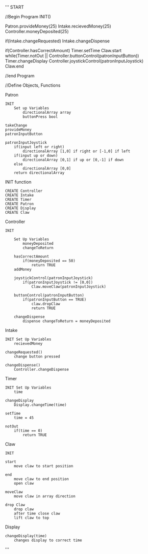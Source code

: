 '''
START

//Begin Program
INIT()

Patron.provideMoney(25)
Intake.recievedMoney(25)
Controller.moneyDeposited(25)

if(Intake.changeRequested)
	Intake.changeDispense

if(Controller.hasCorrectAmount)
	Timer.setTime
	Claw.start
	while(Timer.notOut || Controller.buttonControl(patronInputButton))
		Timer.changeDisplay
		Controller.joystickControl(patronInputJoystick)
	Claw.end

//end Program

//Define Objects, Functions

Patron

	INIT
		Set up Variables
			directionalArray array
			buttonPress	bool

	takeChange
	provideMoney
	patronInputButton

	patronInputJoystick
		if(input left or right)
			directionalArray [1,0] if right or [-1,0] if left
		if(input up or down)
			directionalArray [0,1] if up or [0,-1] if down
		else
			directionalArray [0,0]
		return directionalArray



INIT function

	CREATE Controller
	CREATE Intake
	CREATE Timer
	CREATE Patron
	CREATE Display
	CREATE Claw

Controller

	INIT

		Set Up Variables
			moneyDeposited
			changeToReturn

		hasCorrectAmount
			if(moneyDeposited == 50)
				return TRUE
		addMoney

		joystickControl(patronInputJoystick)
			if(patronInputJoystick != [0,0])
				Claw.moveClaw(patronInputJoystick)

		buttonControl(patronInputButton)
			if(patronInputButton == TRUE)
				claw.dropClaw
				return TRUE

		changeDispense
			dispense changeToReturn = moneyDeposited

Intake

	INIT Set Up Variables
		recievedMoney

	changeRequested()
		change button pressed

	changeDispense()
		Controller.changeDispense

Timer

	INIT Set Up Variables
		time

	changeDisplay
		Display.changeTime(time)

	setTime
		time = 45

	notOut
		if(time == 0)
			return TRUE

Claw

	INIT

	start
		move claw to start position

	end
		move claw to end position
		open claw

	moveClaw
		move claw in array direction

	drop Claw
		drop claw
		after time close claw
		lift claw to top

Display

	changeDisplay(time)
		changes display to correct time
		
'''
